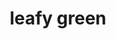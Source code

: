 ---
layout: smileys&emotion
title: leafy green
emoji: leafy_green
permalink: 🥬.html
image: assets/img/3moji/leafy_green.png
---
